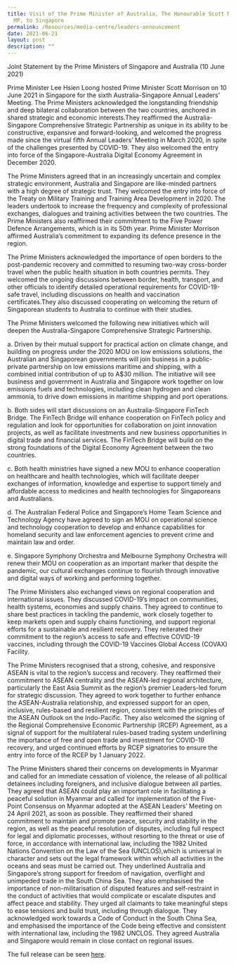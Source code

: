 ```yaml
---
title: Visit of the Prime Minister of Australia, The Honourable Scott Morrison
  MP, to Singapore
permalink: /Resources/media-centre/leaders-announcement
date: 2021-06-21
layout: post
description: ""
---
```

Joint Statement by the Prime Ministers of Singapore and Australia (10 June 2021)

Prime Minister Lee Hsien Loong hosted Prime Minister Scott Morrison on 10 June 2021 in Singapore for the sixth Australia-Singapore Annual Leaders’ Meeting. The Prime Ministers acknowledged the longstanding friendship and deep bilateral collaboration between the two countries, anchored in shared strategic and economic interests.They reaffirmed the Australia-Singapore Comprehensive Strategic Partnership as unique in its ability to be constructive, expansive and forward-looking, and welcomed the progress made since the virtual fifth Annual Leaders’ Meeting in March 2020, in spite of the challenges presented by COVID-19. They also welcomed the entry into force of the Singapore-Australia Digital Economy Agreement in December 2020.

 
The Prime Ministers agreed that in an increasingly uncertain and complex strategic environment, Australia and Singapore are like-minded partners with a high degree of strategic trust. They welcomed the entry into force of the Treaty on Military Training and Training Area Development in 2020. The leaders undertook to increase the frequency and complexity of professional exchanges, dialogues and training activities between the two countries. The Prime Ministers also reaffirmed their commitment to the Five Power Defence Arrangements, which is in its 50th year. Prime Minister Morrison affirmed Australia’s commitment to expanding its defence presence in the region. 


The Prime Ministers acknowledged the importance of open borders to the post-pandemic recovery and committed to resuming two-way cross-border travel when the public health situation in both countries permits. They welcomed the ongoing discussions between border, health, transport, and other officials to identify detailed operational requirements for COVID-19-safe travel, including discussions on health and vaccination certificates.They also discussed cooperating on welcoming the return of Singaporean students to Australia to continue with their studies.

The Prime Ministers welcomed the following new initiatives which will deepen the Australia-Singapore Comprehensive Strategic Partnership.

a. Driven by their mutual support for practical action on climate change, and building on progress under the 2020 MOU on low emissions solutions, the Australian and Singaporean governments will join business in a public-private partnership on low emissions maritime and shipping, with a combined initial contribution of up to A$30 million. The initiative will see business and government in Australia and Singapore work together on low emissions fuels and technologies, including clean hydrogen and clean ammonia, to drive down emissions in maritime shipping and port operations.

b. Both sides will start discussions on an Australia-Singapore FinTech Bridge. The FinTech Bridge will enhance cooperation on FinTech policy and regulation and look for opportunities for collaboration on joint innovation projects, as well as facilitate investments and new business opportunities in digital trade and financial services. The FinTech Bridge will build on the strong foundations of the Digital Economy Agreement between the two countries.

c. Both health ministries have signed a new MOU to enhance cooperation on healthcare and health technologies, which will facilitate deeper exchanges of information, knowledge and expertise to support timely and affordable access to medicines and health technologies for Singaporeans and Australians.

d. The Australian Federal Police and Singapore’s Home Team Science and Technology Agency have agreed to sign an MOU on operational science and technology cooperation to develop and enhance capabilities for homeland security and law enforcement agencies to prevent crime and maintain law and order.

e. Singapore Symphony Orchestra and Melbourne Symphony Orchestra will renew their MOU on cooperation as an important marker that despite the pandemic, our cultural exchanges continue to flourish through innovative and digital ways of working and performing together.

The Prime Ministers also exchanged views on regional cooperation and international issues. They discussed COVID-19’s impact on communities, health systems, economies and supply chains. They agreed to continue to share best practices in tackling the pandemic, work closely together to keep markets open and supply chains functioning, and support regional efforts for a sustainable and resilient recovery. They reiterated their commitment to the region’s access to safe and effective COVID-19 vaccines, including through the COVID-19 Vaccines Global Access (COVAX) Facility.

The Prime Ministers recognised that a strong, cohesive, and responsive ASEAN is vital to the region’s success and recovery. They reaffirmed their commitment to ASEAN centrality and the ASEAN-led regional architecture, particularly the East Asia Summit as the region’s premier Leaders-led forum for strategic discussion. They agreed to work together to further enhance the ASEAN-Australia relationship, and expressed support for an open, inclusive, rules-based and resilient region, consistent with the principles of the ASEAN Outlook on the Indo-Pacific. They also welcomed the signing of the Regional Comprehensive Economic Partnership (RCEP) Agreement, as a signal of support for the multilateral rules-based trading system underlining the importance of free and open trade and investment for COVID-19 recovery, and urged continued efforts by RCEP signatories to ensure the entry into force of the RCEP by 1 January 2022. 

The Prime Ministers shared their concerns on developments in Myanmar and called for an immediate cessation of violence, the release of all political detainees including foreigners, and inclusive dialogue between all parties. They agreed that ASEAN could play an important role in facilitating a peaceful solution in Myanmar and called for implementation of the Five-Point Consensus on Myanmar adopted at the ASEAN Leaders’ Meeting on 24 April 2021, as soon as possible. They reaffirmed their shared commitment to maintain and promote peace, security and stability in the region, as well as the peaceful resolution of disputes,  including full respect for legal and diplomatic processes, without resorting to the threat or use of force, in accordance with international law, including the 1982 United Nations Convention on the Law of the Sea (UNCLOS),which is universal in character and sets out the legal framework within which all activities in the oceans and seas must be carried out. They underlined Australia and Singapore’s strong support for freedom of navigation, overflight and unimpeded trade in the South China Sea. They also emphasised the importance of non-militarisation of disputed features and self-restraint in the conduct of activities that would complicate or escalate disputes and affect peace and stability. They urged all claimants to take meaningful steps to ease tensions and build trust, including through dialogue. They acknowledged work towards a Code of Conduct in the South China Sea, and emphasised the importance of the Code being effective and consistent with international law, including the 1982 UNCLOS. They agreed Australia and Singapore would remain in close contact on regional issues.

The full release can be seen [here](https://www.mfa.gov.sg/Newsroom/Press-Statements-Transcripts-and-Photos/2021/06/20210610-Australia-PM-Visit).